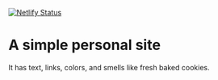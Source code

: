 [![Netlify Status](https://api.netlify.com/api/v1/badges/f2ffdee7-cfbf-4e6f-a27f-11adc540771a/deploy-status)](https://app.netlify.com/sites/zanetaylor/deploys)

# A simple personal site
It has text, links, colors, and smells like fresh baked cookies.
